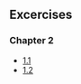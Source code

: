 ## Excercises

### Chapter 2

- [1.1](https://github.com/papastepanhdi/devops-with-kubernetes/tree/1.1/the_project)
- [1.2](https://github.com/papastepanhdi/devops-with-kubernetes/tree/1.2/1.2-the-project-step-1)